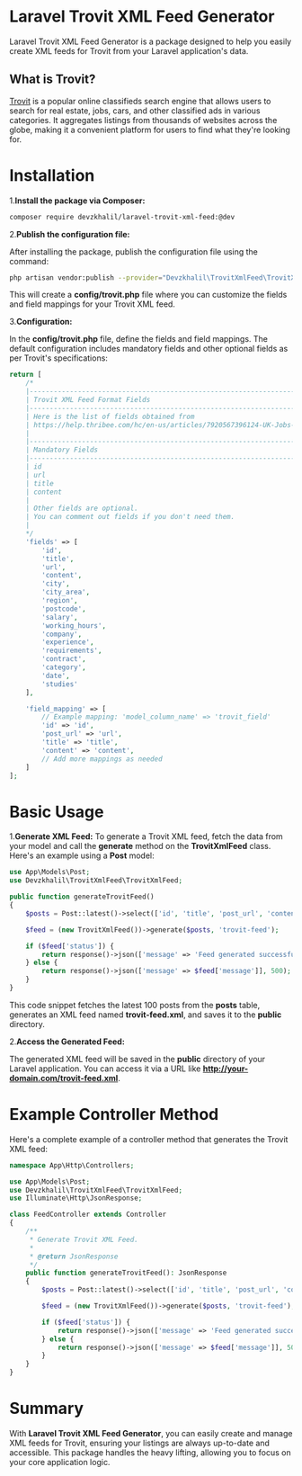 # Laravel Trovit XML Feed Generator

Laravel Trovit XML Feed Generator is a package designed to help you easily create XML feeds for Trovit from your Laravel application's data.

## What is Trovit?

[Trovit](https://help.trovit.com/hc/en-gb/articles/212152605-What-exactly-is-Trovit) is a popular online classifieds search engine that allows users to search for real estate, jobs, cars, and other classified ads in various categories. It aggregates listings from thousands of websites across the globe, making it a convenient platform for users to find what they're looking for.

# Installation
1.**Install the package via Composer:**

```bash
composer require devzkhalil/laravel-trovit-xml-feed:@dev
```
2.**Publish the configuration file:**

After installing the package, publish the configuration file using the command:

```bash
php artisan vendor:publish --provider="Devzkhalil\TrovitXmlFeed\TrovitXmlFeedServiceProvider"
```
This will create a **config/trovit.php** file where you can customize the fields and field mappings for your Trovit XML feed.

3.**Configuration:**

In the **config/trovit.php** file, define the fields and field mappings. The default configuration includes mandatory fields and other optional fields as per Trovit's specifications:

```php 
return [
    /*
    |--------------------------------------------------------------------------
    | Trovit XML Feed Format Fields
    |--------------------------------------------------------------------------
    | Here is the list of fields obtained from
    | https://help.thribee.com/hc/en-us/articles/7920567396124-UK-Jobs-feed
    |
    |--------------------------------------------------------------------------
    | Mandatory Fields
    |--------------------------------------------------------------------------
    | id
    | url
    | title
    | content
    |
    | Other fields are optional.
    | You can comment out fields if you don't need them.
    |
    */
    'fields' => [
        'id',
        'title',
        'url',
        'content',
        'city',
        'city_area',
        'region',
        'postcode',
        'salary',
        'working_hours',
        'company',
        'experience',
        'requirements',
        'contract',
        'category',
        'date',
        'studies'
    ],

    'field_mapping' => [
        // Example mapping: 'model_column_name' => 'trovit_field'
        'id' => 'id',
        'post_url' => 'url',
        'title' => 'title',
        'content' => 'content',
        // Add more mappings as needed
    ]
];
```

# Basic Usage
1.**Generate XML Feed:**
To generate a Trovit XML feed, fetch the data from your model and call the **generate** method on the **TrovitXmlFeed** class. Here's an example using a **Post** model:

```php
use App\Models\Post;
use Devzkhalil\TrovitXmlFeed\TrovitXmlFeed;

public function generateTrovitFeed()
{
    $posts = Post::latest()->select(['id', 'title', 'post_url', 'content'])->take(100)->get();

    $feed = (new TrovitXmlFeed())->generate($posts, 'trovit-feed');

    if ($feed['status']) {
        return response()->json(['message' => 'Feed generated successfully'], 200);
    } else {
        return response()->json(['message' => $feed['message']], 500);
    }
}
```
This code snippet fetches the latest 100 posts from the **posts** table, generates an XML feed named **trovit-feed.xml**, and saves it to the **public** directory.

2.**Access the Generated Feed:**

The generated XML feed will be saved in the **public** directory of your Laravel application. You can access it via a URL like **http://your-domain.com/trovit-feed.xml**.

# Example Controller Method
Here's a complete example of a controller method that generates the Trovit XML feed:

```php
namespace App\Http\Controllers;

use App\Models\Post;
use Devzkhalil\TrovitXmlFeed\TrovitXmlFeed;
use Illuminate\Http\JsonResponse;

class FeedController extends Controller
{
    /**
     * Generate Trovit XML Feed.
     *
     * @return JsonResponse
     */
    public function generateTrovitFeed(): JsonResponse
    {
        $posts = Post::latest()->select(['id', 'title', 'post_url', 'content'])->take(100)->get();

        $feed = (new TrovitXmlFeed())->generate($posts, 'trovit-feed');

        if ($feed['status']) {
            return response()->json(['message' => 'Feed generated successfully'], 200);
        } else {
            return response()->json(['message' => $feed['message']], 500);
        }
    }
}
```
# Summary

With **Laravel Trovit XML Feed Generator**, you can easily create and manage XML feeds for Trovit, ensuring your listings are always up-to-date and accessible. This package handles the heavy lifting, allowing you to focus on your core application logic.
